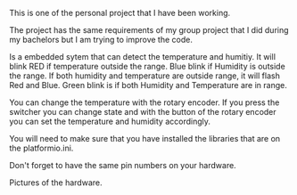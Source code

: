 

This is one of the personal project that I have been working.

The project has the same requirements of my group project that I did during my bachelors but I am trying to improve the code.

Is a embedded sytem that can detect the temperature and humitiy. It will blink RED if temperature outside the range. Blue
blink if Humidity is outside the range. If both humidity and temperature are outside range, it will flash Red and Blue. Green blink is if both Humidity and Temperature are in range.

You can change the temperature with the rotary encoder. If you press the switcher you can change state and with the button of the rotary encoder you can set the temperature and humidity accordingly.

You will need to make sure that you have installed the libraries that are on the platformio.ini.

Don't forget to have the same pin numbers on your hardware. 

Pictures of the hardware.
